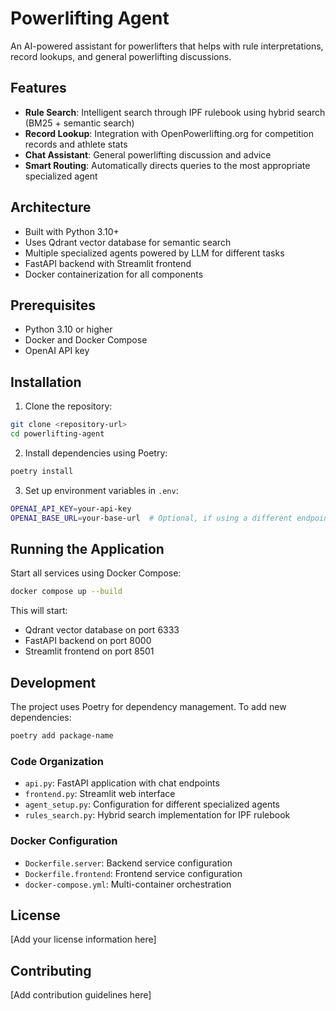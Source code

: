 # Powerlifting Agent

An AI-powered assistant for powerlifters that helps with rule interpretations, record lookups, and general powerlifting discussions.

## Features

- **Rule Search**: Intelligent search through IPF rulebook using hybrid search (BM25 + semantic search)
- **Record Lookup**: Integration with OpenPowerlifting.org for competition records and athlete stats
- **Chat Assistant**: General powerlifting discussion and advice
- **Smart Routing**: Automatically directs queries to the most appropriate specialized agent

## Architecture

- Built with Python 3.10+
- Uses Qdrant vector database for semantic search
- Multiple specialized agents powered by LLM for different tasks
- FastAPI backend with Streamlit frontend
- Docker containerization for all components

## Prerequisites

- Python 3.10 or higher
- Docker and Docker Compose
- OpenAI API key

## Installation

1. Clone the repository:
```bash
git clone <repository-url>
cd powerlifting-agent
```

2. Install dependencies using Poetry:
```bash
poetry install
```

3. Set up environment variables in `.env`:
```bash
OPENAI_API_KEY=your-api-key
OPENAI_BASE_URL=your-base-url  # Optional, if using a different endpoint
```

## Running the Application

Start all services using Docker Compose:
```bash
docker compose up --build
```

This will start:
- Qdrant vector database on port 6333
- FastAPI backend on port 8000
- Streamlit frontend on port 8501

## Development

The project uses Poetry for dependency management. To add new dependencies:
```bash
poetry add package-name
```

### Code Organization

- `api.py`: FastAPI application with chat endpoints
- `frontend.py`: Streamlit web interface
- `agent_setup.py`: Configuration for different specialized agents
- `rules_search.py`: Hybrid search implementation for IPF rulebook

### Docker Configuration

- `Dockerfile.server`: Backend service configuration
- `Dockerfile.frontend`: Frontend service configuration
- `docker-compose.yml`: Multi-container orchestration

## License

[Add your license information here]

## Contributing

[Add contribution guidelines here]

